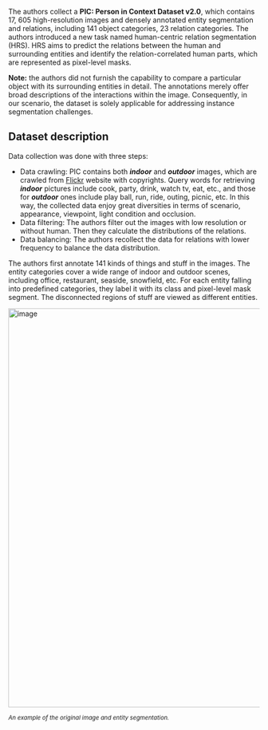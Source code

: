 The authors collect a **PIC: Person in Context Dataset v2.0**, which contains 17, 605 high-resolution images and densely annotated entity segmentation and relations, including 141 object categories, 23 relation categories. The authors introduced a new task named human-centric relation segmentation (HRS). HRS aims to predict the relations between the human and surrounding entities and identify the relation-correlated human parts, which are represented as pixel-level masks.

**Note:** the authors did not furnish the capability to compare a particular object with its surrounding entities in detail. The annotations merely offer broad descriptions of the interactions within the image. Consequently, in our scenario, the dataset is solely applicable for addressing instance segmentation challenges.

## Dataset description

Data collection was done with three steps:

* Data crawling: PIC contains both ***indoor*** and ***outdoor*** images, which are crawled from [Flickr](https://www.flickr.com/) website with copyrights. Query words for retrieving ***indoor*** pictures include cook, party, drink, watch tv, eat, etc., and those for ***outdoor*** ones include play ball, run, ride, outing, picnic, etc. In this way, the collected data enjoy great diversities in terms of scenario, appearance, viewpoint, light condition and occlusion.
* Data filtering: The authors filter out the images with low resolution or without human. Then they calculate the distributions of the relations. 
* Data balancing: The authors recollect the data for relations with lower frequency to balance the data distribution. 

The authors first annotate 141 kinds of things and stuff in the images. The entity categories cover a wide range of indoor and outdoor scenes, including office,
restaurant, seaside, snowfield, etc. For each entity falling into predefined categories, they label it with its class and pixel-level mask segment. The disconnected regions of stuff are viewed as different entities. 

<img src="https://github.com/dataset-ninja/person-in-context/assets/120389559/c2c04555-35fb-46e1-94f6-45f4b0a74509" alt="image" width="800">

<span style="font-size: smaller; font-style: italic;">An example of the original image and entity segmentation.</span>